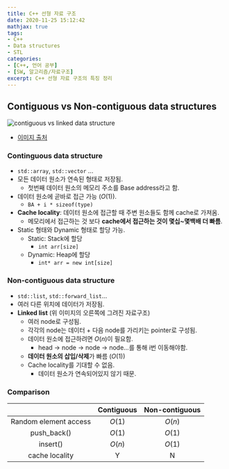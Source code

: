 ```yaml
---
title: C++ 선형 자료 구조
date: 2020-11-25 15:12:42
mathjax: true
tags: 
- C++
- Data structures
- STL
categories: 
- [C++, 언어 공부]
- [SW, 알고리즘/자료구조]
excerpt: C++ 선형 자료 구조의 특징 정리
---
```


## Contiguous vs Non-contiguous data structures

![contiguous vs linked data structure](https://examradar.com/wp-content/uploads/2016/09/Contiguous-and-Non-contiguous-structures.gif)

- [이미지 출처](https://examradar.com/introduction-data-structures/)

### Continguous data structure

- `std::array`, `std::vector` ...
- 모든 데이터 원소가 연속된 형태로 저장됨.
  - 첫번째 데이터 원소의 메모리 주소를 Base address라고 함.
- 데이터 원소에 곧바로 접근 가능 ($O(1)$).
  - `BA + i * sizeof(type)`
- **Cache locality**: 데이터 원소에 접근할 때 주변 원소들도 함께 cache로 가져옴.
  - 메모리에서 접근하는 것 보다 **cache에서 접근하는 것이 몇십~몇백배 더 빠름**.
- Static 형태와 Dynamic 형태로 할당 가능.
  - Static: Stack에 할당
    - `int arr[size]`
  - Dynamic: Heap에 할당
    - `int* arr = new int[size]`

### Non-contiguous data structure

- `std::list`, `std::forward_list`...
- 여러 다른 위치에 데이터가 저장됨.
- **Linked list** (위 이미지의 오른쪽에 그려진 자료구조)
  - 여러 node로 구성됨.
  - 각각의 node는 데이터 + 다음 node를 가리키는 pointer로 구성됨.
  - 데이터 원소에 접근하려면 $O(n)$이 필요함.
    - head -> node -> node -> node...를 통해 i번 이동해야함.
  - **데이터 원소의 삽입/삭제**가 빠름 ($O(1)$)
  - Cache locality를 기대할 수 없음.
    - 데이터 원소가 연속되어있지 않기 때문.

### Comparison

| |Contiguous|Non-contiguous|
|:-:|:-:|:-:|
|Random element access|$O(1)$|$O(n)$|
|push_back()|$O(1)$|$O(1)$|
|insert()|$O(n)$|$O(1)$|
|cache locality|Y|N|
